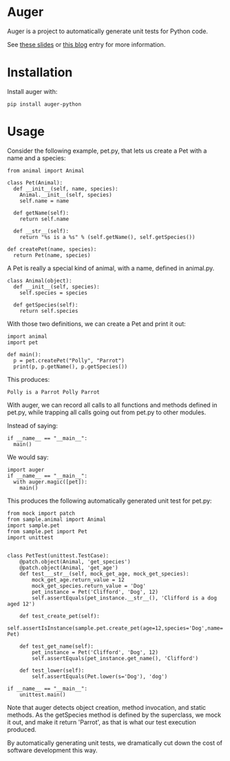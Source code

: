 # Auger
Auger is a project to automatically generate unit tests for Python code. 

See
[these slides](http://goo.gl/PuZsgX) 
or
[this blog](http://chrislaffra.blogspot.com/2016/12/auger-automatic-unit-test-generation.html)
entry for more information.

# Installation

Install auger with:

    pip install auger-python

# Usage

Consider the following example, pet.py, that lets us create a Pet with a name and a species:

    from animal import Animal
    
    class Pet(Animal):
      def __init__(self, name, species):
        Animal.__init__(self, species)
        self.name = name
    
      def getName(self):
        return self.name
    
      def __str__(self):
        return "%s is a %s" % (self.getName(), self.getSpecies())

    def createPet(name, species):
      return Pet(name, species)

A Pet is really a special kind of animal, with a name, defined in animal.py.

    class Animal(object):
      def __init__(self, species):
        self.species = species
    
      def getSpecies(self):
        return self.species   
    
With those two definitions, we can create a Pet and print it out:
    
    import animal
    import pet
    
    def main():
      p = pet.createPet("Polly", "Parrot")
      print(p, p.getName(), p.getSpecies())
    
This produces:

    Polly is a Parrot Polly Parrot
    
With auger, we can record all calls to all functions and methods defined in pet.py,
while trapping all calls going out from pet.py to other modules.

Instead of saying:

    if __name__ == "__main__":
      main() 

We would say:

    import auger
    if __name__ == "__main__":
      with auger.magic([pet]):
        main() 

This produces the following automatically generated unit test for pet.py:

    from mock import patch
    from sample.animal import Animal
    import sample.pet
    from sample.pet import Pet
    import unittest


    class PetTest(unittest.TestCase):
        @patch.object(Animal, 'get_species')
        @patch.object(Animal, 'get_age')
        def test___str__(self, mock_get_age, mock_get_species):
            mock_get_age.return_value = 12
            mock_get_species.return_value = 'Dog'
            pet_instance = Pet('Clifford', 'Dog', 12)
            self.assertEquals(pet_instance.__str__(), 'Clifford is a dog aged 12')

        def test_create_pet(self):
            self.assertIsInstance(sample.pet.create_pet(age=12,species='Dog',name='Clifford'), Pet)

        def test_get_name(self):
            pet_instance = Pet('Clifford', 'Dog', 12)
            self.assertEquals(pet_instance.get_name(), 'Clifford')

        def test_lower(self):
            self.assertEquals(Pet.lower(s='Dog'), 'dog')

    if __name__ == "__main__":
        unittest.main()

Note that auger detects object creation, method invocation, and static methods. As
the getSpecies method is defined by the superclass, we mock it out, and make it return
'Parrot', as that is what our test execution produced.

By automatically generating unit tests, we dramatically cut down the cost of software 
development this way. 
